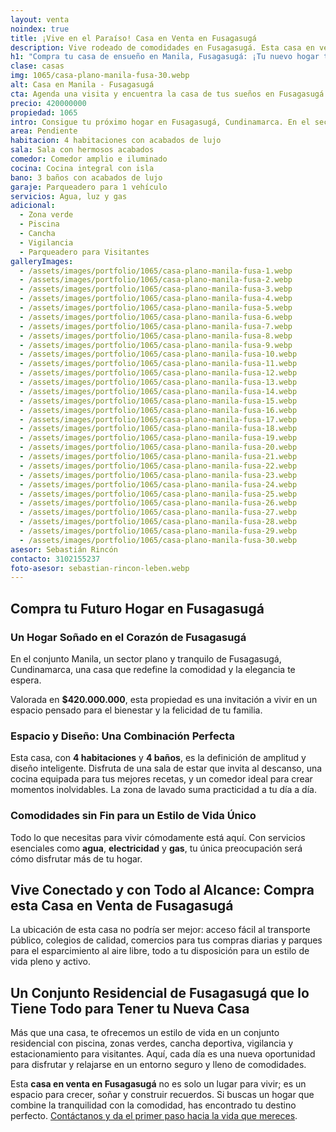 ```yaml
---
layout: venta
noindex: true
title: ¡Vive en el Paraíso! Casa en Venta en Fusagasugá
description: Vive rodeado de comodidades en Fusagasugá. Esta casa en venta en el sector de Manila es ideal para ti y tu familia. ¡Empieza una nueva vida!
h1: "Compra tu casa de ensueño en Manila, Fusagasugá: ¡Tu nuevo hogar te espera!"
clase: casas
img: 1065/casa-plano-manila-fusa-30.webp
alt: Casa en Manila - Fusagasugá
cta: Agenda una visita y encuentra la casa de tus sueños en Fusagasugá
precio: 420000000
propiedad: 1065
intro: Consigue tu próximo hogar en Fusagasugá, Cundinamarca. En el sector de Manila, una propiedad espera por ti. ¡Explora sus encantos aquí!
area: Pendiente
habitacion: 4 habitaciones con acabados de lujo
sala: Sala con hermosos acabados
comedor: Comedor amplio e iluminado
cocina: Cocina integral con isla 
bano: 3 baños con acabados de lujo 
garaje: Parqueadero para 1 vehículo
servicios: Agua, luz y gas 
adicional:
  - Zona verde
  - Piscina
  - Cancha
  - Vigilancia 
  - Parqueadero para Visitantes
galleryImages:
  - /assets/images/portfolio/1065/casa-plano-manila-fusa-1.webp
  - /assets/images/portfolio/1065/casa-plano-manila-fusa-2.webp
  - /assets/images/portfolio/1065/casa-plano-manila-fusa-3.webp
  - /assets/images/portfolio/1065/casa-plano-manila-fusa-4.webp
  - /assets/images/portfolio/1065/casa-plano-manila-fusa-5.webp
  - /assets/images/portfolio/1065/casa-plano-manila-fusa-6.webp
  - /assets/images/portfolio/1065/casa-plano-manila-fusa-7.webp
  - /assets/images/portfolio/1065/casa-plano-manila-fusa-8.webp
  - /assets/images/portfolio/1065/casa-plano-manila-fusa-9.webp
  - /assets/images/portfolio/1065/casa-plano-manila-fusa-10.webp
  - /assets/images/portfolio/1065/casa-plano-manila-fusa-11.webp
  - /assets/images/portfolio/1065/casa-plano-manila-fusa-12.webp
  - /assets/images/portfolio/1065/casa-plano-manila-fusa-13.webp
  - /assets/images/portfolio/1065/casa-plano-manila-fusa-14.webp
  - /assets/images/portfolio/1065/casa-plano-manila-fusa-15.webp
  - /assets/images/portfolio/1065/casa-plano-manila-fusa-16.webp
  - /assets/images/portfolio/1065/casa-plano-manila-fusa-17.webp
  - /assets/images/portfolio/1065/casa-plano-manila-fusa-18.webp
  - /assets/images/portfolio/1065/casa-plano-manila-fusa-19.webp
  - /assets/images/portfolio/1065/casa-plano-manila-fusa-20.webp
  - /assets/images/portfolio/1065/casa-plano-manila-fusa-21.webp
  - /assets/images/portfolio/1065/casa-plano-manila-fusa-22.webp
  - /assets/images/portfolio/1065/casa-plano-manila-fusa-23.webp
  - /assets/images/portfolio/1065/casa-plano-manila-fusa-24.webp
  - /assets/images/portfolio/1065/casa-plano-manila-fusa-25.webp
  - /assets/images/portfolio/1065/casa-plano-manila-fusa-26.webp
  - /assets/images/portfolio/1065/casa-plano-manila-fusa-27.webp
  - /assets/images/portfolio/1065/casa-plano-manila-fusa-28.webp
  - /assets/images/portfolio/1065/casa-plano-manila-fusa-29.webp
  - /assets/images/portfolio/1065/casa-plano-manila-fusa-30.webp
asesor: Sebastián Rincón
contacto: 3102155237
foto-asesor: sebastian-rincon-leben.webp
---
```

## Compra tu Futuro Hogar en Fusagasugá

### Un Hogar Soñado en el Corazón de Fusagasugá

En el conjunto Manila, un sector plano y tranquilo de Fusagasugá, Cundinamarca, una casa que redefine la comodidad y la elegancia te espera.

Valorada en **$420.000.000**, esta propiedad es una invitación a vivir en un espacio pensado para el bienestar y la felicidad de tu familia.

### Espacio y Diseño: Una Combinación Perfecta

Esta casa, con **4 habitaciones** y **4 baños**, es la definición de amplitud y diseño inteligente. Disfruta de una sala de estar que invita al descanso, una cocina equipada para tus mejores recetas, y un comedor ideal para crear momentos inolvidables. La zona de lavado suma practicidad a tu día a día.

### Comodidades sin Fin para un Estilo de Vida Único

Todo lo que necesitas para vivir cómodamente está aquí. Con servicios esenciales como **agua**, **electricidad** y **gas**, tu única preocupación será cómo disfrutar más de tu hogar.

## Vive Conectado y con Todo al Alcance: Compra esta Casa en Venta de Fusagasugá

La ubicación de esta casa no podría ser mejor: acceso fácil al transporte público, colegios de calidad, comercios para tus compras diarias y parques para el esparcimiento al aire libre, todo a tu disposición para un estilo de vida pleno y activo.

## Un Conjunto Residencial de Fusagasugá que lo Tiene Todo para Tener tu Nueva Casa

Más que una casa, te ofrecemos un estilo de vida en un conjunto residencial con piscina, zonas verdes, cancha deportiva, vigilancia y estacionamiento para visitantes. Aquí, cada día es una nueva oportunidad para disfrutar y relajarse en un entorno seguro y lleno de comodidades.

Esta **casa en venta en Fusagasugá** no es solo un lugar para vivir; es un espacio para crecer, soñar y construir recuerdos. Si buscas un hogar que combine la tranquilidad con la comodidad, has encontrado tu destino perfecto. [Contáctanos y da el primer paso hacia la vida que mereces](#asesor).
